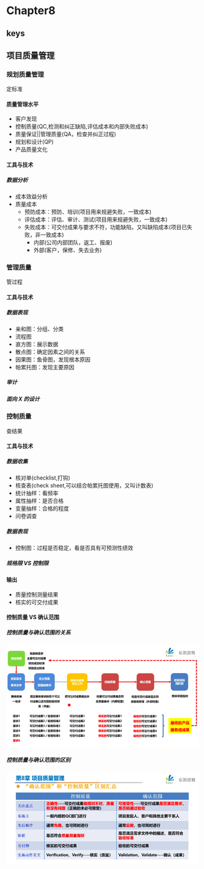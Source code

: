 <!--
 * @Author: your name
 * @Date: 2020-09-22 09:19:41
 * @LastEditTime: 2020-10-15 11:27:13
 * @LastEditors: Please set LastEditors
 * @Description: In User Settings Edit
 * @FilePath: \PMP\知识点\Chapter6\index.md
-->

# Chapter8

## keys

## 项目质量管理

### 规划质量管理

定标准

#### 质量管理水平

- 客户发现
- 控制质量(QC,检测和纠正缺陷,评估成本和内部失败成本)
- 质量保证||管理质量(QA，检查并纠正过程)
- 规划和设计(QP)
- 产品质量文化

#### 工具与技术

##### 数据分析

- 成本效益分析
- 质量成本
  - 预防成本：预防、培训(项目用来规避失败，一致成本)
  - 评估成本：评估、审计、测试(项目用来规避失败，一致成本)
  - 失败成本：可交付成果与要求不符，功能缺陷，又叫缺陷成本(项目已失败，非一致成本)
    - 内部(公司内部团队，返工、报废)
    - 外部(客户，保修、失去业务)

### 管理质量

管过程

#### 工具与技术

##### 数据表现

- 亲和图：分组、分类
- 流程图
- 直方图：展示数据
- 散点图：确定因素之间的关系
- 因果图：鱼骨图，发现根本原因
- 帕累托图：发现主要原因

##### 审计

##### 面向 X 的设计

### 控制质量

查结果

#### 工具与技术

##### 数据收集

- 核对单(checklist,打钩)
- 核查表(check sheet,可以结合帕累托图使用，又叫计数表)
- 统计抽样：看频率
- 属性抽样：是否合格
- 变量抽样：合格的程度
- 问卷调查

##### 数据表现

- 控制图：过程是否稳定，看是否具有可预测性绩效

##### 规格限 VS 控制限

#### 输出

- 质量控制测量结果
- 核实的可交付成果

#### 控制质量 VS 确认范围

##### 控制质量与确认范围的关系

![关系](./关系.png)

##### 控制质量与确认范围的区别

![区别](./区别.png)
